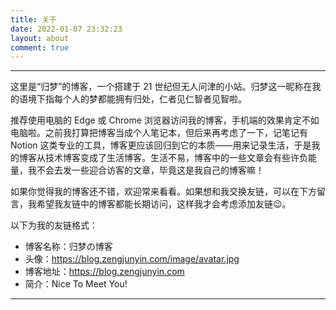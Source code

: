 ```yaml
---
title: 关于
date: 2022-01-07 23:32:23
layout: about
comment: true
---
```


------

这里是“归梦”的博客，一个搭建于 21 世纪但无人问津的小站。归梦这一昵称在我的语境下指每个人的梦都能拥有归处，仁者见仁智者见智啦。

推荐使用电脑的 Edge 或 Chrome 浏览器访问我的博客，手机端的效果肯定不如电脑啦。之前我打算把博客当成个人笔记本，但后来再考虑了一下，记笔记有 Notion 这类专业的工具，博客更应该回归到它的本质——用来记录生活，于是我的博客从技术博客变成了生活博客。生活不易，博客中的一些文章会有些许负能量，我不会去发一些迎合访客的文章，毕竟这是我自己的博客嘛！

如果你觉得我的博客还不错，欢迎常来看看。如果想和我交换友链，可以在下方留言，我希望我友链中的博客都能长期访问，这样我才会考虑添加友链😉。

以下为我的友链格式：
- 博客名称：归梦の博客
- 头像：https://blog.zengjunyin.com/image/avatar.jpg
- 博客地址：https://blog.zengjunyin.com
- 简介：Nice To Meet You!

------
